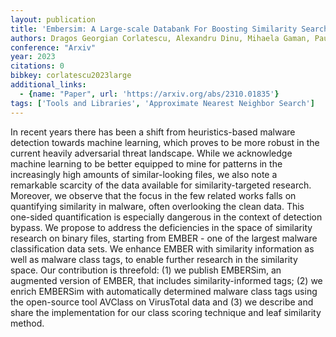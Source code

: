 ```yaml
---
layout: publication
title: 'Embersim: A Large-scale Databank For Boosting Similarity Search In Malware Analysis'
authors: Dragos Georgian Corlatescu, Alexandru Dinu, Mihaela Gaman, Paul Sumedrea
conference: "Arxiv"
year: 2023
citations: 0
bibkey: corlatescu2023large
additional_links:
  - {name: "Paper", url: 'https://arxiv.org/abs/2310.01835'}
tags: ['Tools and Libraries', 'Approximate Nearest Neighbor Search']
---
```

In recent years there has been a shift from heuristics-based malware
detection towards machine learning, which proves to be more robust in the
current heavily adversarial threat landscape. While we acknowledge machine
learning to be better equipped to mine for patterns in the increasingly high
amounts of similar-looking files, we also note a remarkable scarcity of the
data available for similarity-targeted research. Moreover, we observe that the
focus in the few related works falls on quantifying similarity in malware,
often overlooking the clean data. This one-sided quantification is especially
dangerous in the context of detection bypass. We propose to address the
deficiencies in the space of similarity research on binary files, starting from
EMBER - one of the largest malware classification data sets. We enhance EMBER
with similarity information as well as malware class tags, to enable further
research in the similarity space. Our contribution is threefold: (1) we publish
EMBERSim, an augmented version of EMBER, that includes similarity-informed
tags; (2) we enrich EMBERSim with automatically determined malware class tags
using the open-source tool AVClass on VirusTotal data and (3) we describe and
share the implementation for our class scoring technique and leaf similarity
method.
